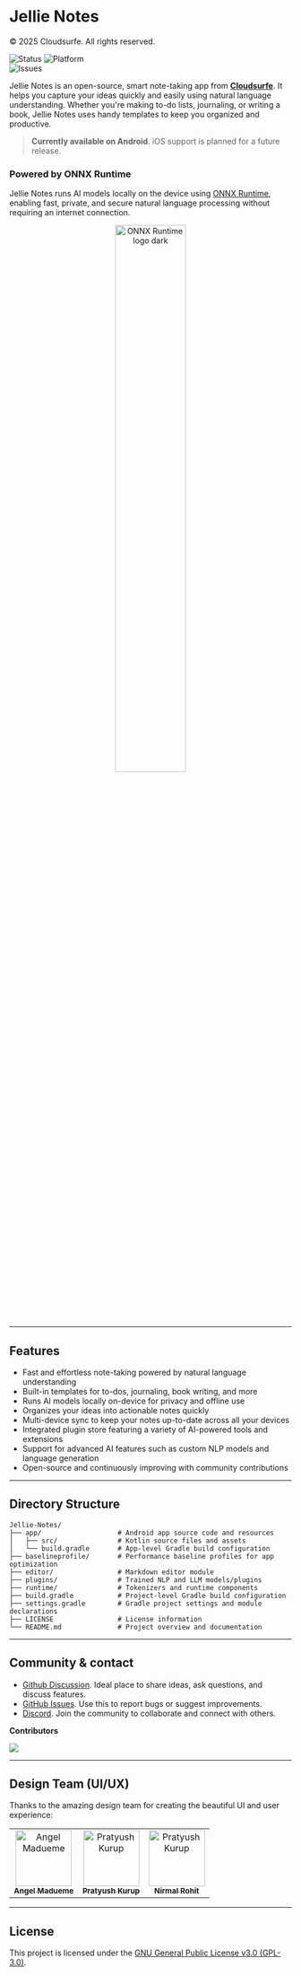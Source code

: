# Jellie Notes
© 2025 Cloudsurfe. All rights reserved.


![Status](https://img.shields.io/badge/status-under_development-orange)
![Platform](https://img.shields.io/badge/platform-Android-blue) <br>![Issues](https://img.shields.io/github/issues/CloudSurfe/JellyNotes)

Jellie Notes is an open-source, smart note-taking app from [**Cloudsurfe**](https://www.cloudsurfe.com). It helps you capture your ideas quickly and easily using natural language understanding. Whether you're making to-do lists, journaling, or writing a book, Jellie Notes uses handy templates to keep you organized and productive.

> **Currently available on Android**. iOS support is planned for a future release.

### Powered by ONNX Runtime
Jellie Notes runs AI models locally on the device using [ONNX Runtime](https://onnxruntime.ai/), enabling fast, private, and secure natural language processing without requiring an internet connection.
<p align="center">
  <img width="50%" src="https://github.com/user-attachments/assets/5b1f0050-51ab-4c97-b2c0-4e2e092096f0" alt="ONNX Runtime logo dark" />
</p>

---
## Features
- Fast and effortless note-taking powered by natural language understanding  
- Built-in templates for to-dos, journaling, book writing, and more  
- Runs AI models locally on-device for privacy and offline use  
- Organizes your ideas into actionable notes quickly  
- Multi-device sync to keep your notes up-to-date across all your devices  
- Integrated plugin store featuring a variety of AI-powered tools and extensions  
- Support for advanced AI features such as custom NLP models and language generation  
- Open-source and continuously improving with community contributions

---
## Directory Structure

```plaintext
Jellie-Notes/
├── app/                   # Android app source code and resources
│   ├── src/               # Kotlin source files and assets
│   └── build.gradle       # App-level Gradle build configuration
├── baselineprofile/       # Performance baseline profiles for app optimization
├── editor/                # Markdown editor module
├── plugins/               # Trained NLP and LLM models/plugins
├── runtime/               # Tokenizers and runtime components
├── build.gradle           # Project-level Gradle build configuration
├── settings.gradle        # Gradle project settings and module declarations
├── LICENSE                # License information
└── README.md              # Project overview and documentation
```

---
## Community & contact

- [Github Discussion](https://github.com/CloudSurfe/Jellie-Notes/discussions). Ideal place to share ideas, ask questions, and discuss features.
- [GitHub Issues](https://github.com/CloudSurfe/Jellie-Notes/issues). Use this to report bugs or suggest improvements.
- [Discord](https://discord.gg/E9WqvF5H). Join the community to collaborate and connect with others.

**Contributors**

<a href="https://github.com/CloudSurfe/Jellie-Notes/graphs/contributors">
  <img src="https://contrib.rocks/image?repo=CloudSurfe/Jellie-Notes" />
</a>

---

## Design Team (UI/UX)

Thanks to the amazing design team for creating the beautiful UI and user experience:
<table>
  <tbody>
    <tr>
      <td align="center">
        <a href="https://www.behance.net/angel_madueme#">
          <img src="https://mir-s3-cdn-cf.behance.net/user/115/120279896557085.662fbcc516a0d.jpg" width="100px;" alt="Angel Madueme"/>
          <br />
          <sub><b>Angel Madueme</b></sub>
        </a>
      </td>
      <td align="center">
        <a href="https://www.behance.net/pratyushkurup1#">
          <img src="https://mir-s3-cdn-cf.behance.net/user/115/1625901901758375.6776cc68561b1.jpg" width="100px;" alt="Pratyush Kurup"/>
          <br />
          <sub><b>Pratyush Kurup</b></sub>
        </a>
      </td>
      <td align="center">
        <a href="https://dribbble.com/nkrohit">
          <img src="https://cdn.dribbble.com/users/15988874/avatars/normal/be56edcc85269c84b5dbdbdb2d5ddaa1.jpg?1695371692" width="100px;" alt="Pratyush Kurup"/>
          <br />
          <sub><b>Nirmal Rohit</b></sub>
        </a>
      </td>
    </tr>
  </tbody>
</table>


---
## License
This project is licensed under the [GNU General Public License v3.0 (GPL-3.0)](https://choosealicense.com/licenses/gpl-3.0/).  
